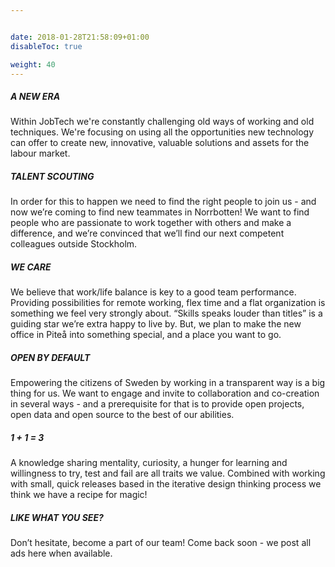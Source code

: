 ```yaml
---


date: 2018-01-28T21:58:09+01:00
disableToc: true

weight: 40
---
```

##### A NEW ERA  
Within JobTech we're constantly challenging old ways of working and old techniques. We're focusing on using all the opportunities new technology can offer to create new, innovative, valuable solutions and assets for the labour market.

##### TALENT SCOUTING  
In order for this to happen we need to find the right people to join us - and now we’re coming to find new teammates in Norrbotten! We want to find people who are passionate to work together with others and make a difference, and we’re convinced that we’ll find our next competent colleagues outside Stockholm.

##### WE CARE  
We believe that work/life balance is key to a good team performance. Providing possibilities for remote working, flex time and a flat organization is something we feel very strongly about. “Skills speaks louder than titles” is a guiding star we’re extra happy to live by. But, we plan to make the new office in Piteå into something special, and a place you want to go.

##### OPEN BY DEFAULT  
Empowering the citizens of Sweden by working in a transparent way is a big thing for us. We want to engage and invite to collaboration and co-creation in several ways - and a prerequisite for that is to provide open projects, open data and open source to the best of our abilities.

##### 1 + 1 = 3  
A knowledge sharing mentality, curiosity, a hunger for learning and willingness to try, test and fail are all traits we value. Combined with working with small, quick releases based in the iterative design thinking process we think we have a recipe for magic!

##### LIKE WHAT YOU SEE?  
Don’t hesitate, become a part of our team! 
Come back soon - we post all ads here when available.

